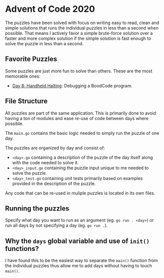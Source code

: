 # Advent of Code 2020

The puzzles have been solved with focus on writing easy to read, clean and simple solutions that runs the individual puzzles in less than a second when possible. That means I actively favor a simple brute-force solution over a faster and more complex solution if the simple solution is fast enough to solve the puzzle in less than a second.

## Favorite Puzzles

Some puzzles are just more fun to solve than others. These are the most memorable ones:

* [Day 8: Handheld Halting](08.go): Debugging a BoodCode program.


## File Structure

All puzzles are part of the same application. This is primarily done to avoid having a ton of modules and ease re-use of code between days where possible.

The `main.go` contains the basic logic needed to simply run the puzzle of one day.

The puzzles are organized by day and consist of:

* `<day>.go` containing a description of the puzzle of the day itself along with the code needed to solve it.
* `<day>_input.go` containing the puzzle input unique to me needed to solve the puzzle.
* `<day>_test.go` containing unit tests primarily based on examples provided in the description of the puzzle.

Any code that can be re-used in muliple puzzles is located in its own files.

## Running the puzzles

Specify what day you want to run as an argument (eg. `go run . <day>`) or run all days by not specifying a day (eg. `go run .`).

## Why the `days` global variable and use of `init()` functions?

I have found this to be the easiest way to separate the `main()` function from the individual puzzles thus allow me to add days without having to touch `main()`.
